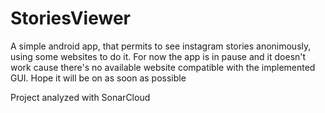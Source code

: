 # StoriesViewer

A simple android app, that permits to see instagram stories anonimously, using some websites to do it. For now the app is in pause and it doesn't work cause there's no available website compatible with the implemented GUI.
Hope it will be on as soon as possible

Project analyzed with SonarCloud
